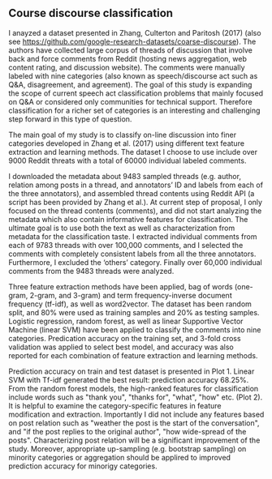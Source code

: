 ## Course discourse classification
I anayzed a dataset presented in Zhang, Culterton and Paritosh (2017) (also see https://github.com/google-research-datasets/coarse-discourse).  The authors have collected large corpus of threads of discussion that involve back and force comments from Reddit (hosting news aggregation, web content rating, and discussion website).  The comments were manually labeled with nine categories (also known as speech/discourse act such as Q&A, disagreement, and agreement).   The goal of this study is expanding the scope of current speech act classification problems that mainly focused on Q&A or considered only communities for technical support.  Therefore classification for a richer set of categories is an interesting and challenging step forward in this type of question. 

The main goal of my study is to classify on-line discussion into finer categories developed in Zhang et al. (2017) using different text feature extraction and learning methods.  The dataset I choose to use include over 9000 Reddit threats with a total of 60000 individual labeled comments.  

I downloaded the metadata about 9483 sampled threads (e.g. author, relation among posts in a thread, and annotators’ ID and labels from each of the three annotators), and assembled thread contents using Reddit API (a script has been provided by Zhang et al.).  At current step of proposal, I only focused on the thread contents (comments), and did not start analyzing the metadata which also contain informative features for classification.  The ultimate goal is to use both the text as well as characterization from metadata for the classification taste.   I extracted individual comments from each of 9783 threads with over 100,000 comments, and I selected the comments with completely consistent labels from all the three annotators.  Furthermore, I excluded the ‘others’ category.  Finally over 60,000 individual comments from the 9483 threads were analyzed. 
	
Three feature extraction methods have been applied, bag of words (one-gram, 2-gram, and 3-gram) and term frequency-inverse document frequency (tf-idf), as well as word2vector.  The dataset has been random split, and 80% were used as training samples and 20% as testing samples.  Logistic regression, random forest, as well as linear Supportive Vector Machine (linear SVM) have been applied to classify the comments into nine categories.  Predication accuracy on the training set, and 3-fold cross validation was applied to select best model, and accuracy was also reported for each combination of feature extraction and learning methods.  

Prediction accuracy on train and test dataset is presented in Plot 1.  Linear SVM with Tf-idf generated the best result: prediction accuracy 68.25%.   From the random forest models, the high-ranked features for classification include words such as "thank you", "thanks for", "what", "how" etc. (Plot 2). It is helpful to examine the category-specific features in feature modification and extraction.  Importantly I did not include any features based on post relation such as "weather the post is the start of the conversation", and "if the post replies to the original author", "how wide-spread of the posts".  Characterizing post relation will be a significant improvement of the study.  Moreover, appropriate up-sampling (e.g. bootstrap sampling) on minority categories or aggregation should be applired to improved prediction accuracy for minorigy categories. 
 

